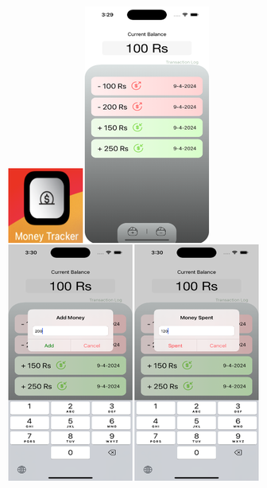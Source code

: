 <img src="https://github.com/zeeshan2k2/Money-Tracker/blob/main/Money%20Tracker%20app%20icon.png" width="150" height="150">
<img src="https://github.com/zeeshan2k2/Money-Tracker/blob/main/MT%20-%20main%20page.png" width="250" height="475">
<img src="https://github.com/zeeshan2k2/Money-Tracker/blob/main/MT%20-%20add%20money.png" width="250" height="475">
<img src="https://github.com/zeeshan2k2/Money-Tracker/blob/main/MT%20-%20spent%20money.png" width="250" height="475">
